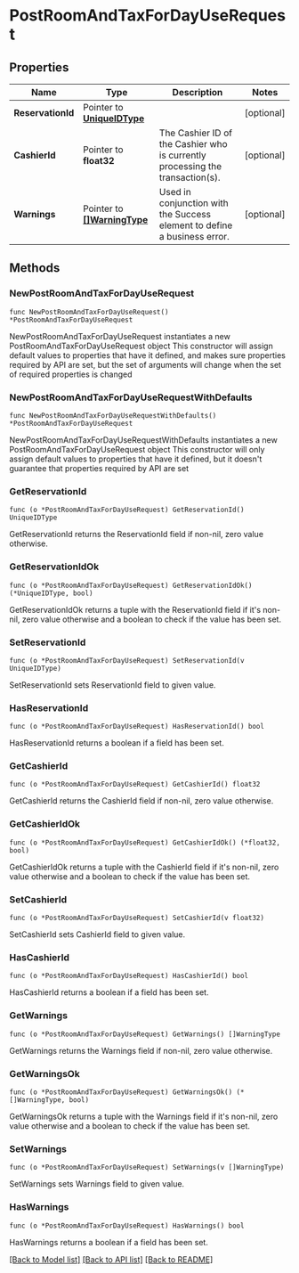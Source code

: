 # PostRoomAndTaxForDayUseRequest

## Properties

Name | Type | Description | Notes
------------ | ------------- | ------------- | -------------
**ReservationId** | Pointer to [**UniqueIDType**](UniqueIDType.md) |  | [optional] 
**CashierId** | Pointer to **float32** | The Cashier ID of the Cashier who is currently processing the transaction(s). | [optional] 
**Warnings** | Pointer to [**[]WarningType**](WarningType.md) | Used in conjunction with the Success element to define a business error. | [optional] 

## Methods

### NewPostRoomAndTaxForDayUseRequest

`func NewPostRoomAndTaxForDayUseRequest() *PostRoomAndTaxForDayUseRequest`

NewPostRoomAndTaxForDayUseRequest instantiates a new PostRoomAndTaxForDayUseRequest object
This constructor will assign default values to properties that have it defined,
and makes sure properties required by API are set, but the set of arguments
will change when the set of required properties is changed

### NewPostRoomAndTaxForDayUseRequestWithDefaults

`func NewPostRoomAndTaxForDayUseRequestWithDefaults() *PostRoomAndTaxForDayUseRequest`

NewPostRoomAndTaxForDayUseRequestWithDefaults instantiates a new PostRoomAndTaxForDayUseRequest object
This constructor will only assign default values to properties that have it defined,
but it doesn't guarantee that properties required by API are set

### GetReservationId

`func (o *PostRoomAndTaxForDayUseRequest) GetReservationId() UniqueIDType`

GetReservationId returns the ReservationId field if non-nil, zero value otherwise.

### GetReservationIdOk

`func (o *PostRoomAndTaxForDayUseRequest) GetReservationIdOk() (*UniqueIDType, bool)`

GetReservationIdOk returns a tuple with the ReservationId field if it's non-nil, zero value otherwise
and a boolean to check if the value has been set.

### SetReservationId

`func (o *PostRoomAndTaxForDayUseRequest) SetReservationId(v UniqueIDType)`

SetReservationId sets ReservationId field to given value.

### HasReservationId

`func (o *PostRoomAndTaxForDayUseRequest) HasReservationId() bool`

HasReservationId returns a boolean if a field has been set.

### GetCashierId

`func (o *PostRoomAndTaxForDayUseRequest) GetCashierId() float32`

GetCashierId returns the CashierId field if non-nil, zero value otherwise.

### GetCashierIdOk

`func (o *PostRoomAndTaxForDayUseRequest) GetCashierIdOk() (*float32, bool)`

GetCashierIdOk returns a tuple with the CashierId field if it's non-nil, zero value otherwise
and a boolean to check if the value has been set.

### SetCashierId

`func (o *PostRoomAndTaxForDayUseRequest) SetCashierId(v float32)`

SetCashierId sets CashierId field to given value.

### HasCashierId

`func (o *PostRoomAndTaxForDayUseRequest) HasCashierId() bool`

HasCashierId returns a boolean if a field has been set.

### GetWarnings

`func (o *PostRoomAndTaxForDayUseRequest) GetWarnings() []WarningType`

GetWarnings returns the Warnings field if non-nil, zero value otherwise.

### GetWarningsOk

`func (o *PostRoomAndTaxForDayUseRequest) GetWarningsOk() (*[]WarningType, bool)`

GetWarningsOk returns a tuple with the Warnings field if it's non-nil, zero value otherwise
and a boolean to check if the value has been set.

### SetWarnings

`func (o *PostRoomAndTaxForDayUseRequest) SetWarnings(v []WarningType)`

SetWarnings sets Warnings field to given value.

### HasWarnings

`func (o *PostRoomAndTaxForDayUseRequest) HasWarnings() bool`

HasWarnings returns a boolean if a field has been set.


[[Back to Model list]](../README.md#documentation-for-models) [[Back to API list]](../README.md#documentation-for-api-endpoints) [[Back to README]](../README.md)


